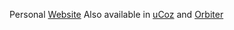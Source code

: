 Personal [Website](https://sircam-html.github.io/ch/)
Also available in [uCoz](https://cristianhidalgo.do.am/) and [Orbiter](https://cjh.orbiter.website/)


